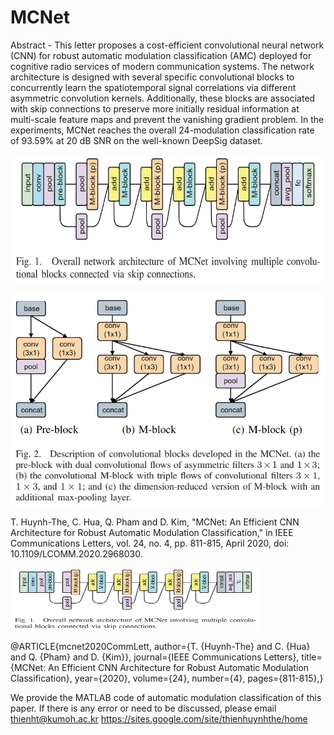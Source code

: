 # MCNet

Abstract - This letter proposes a cost-efficient convolutional neural network (CNN) for robust automatic modulation classification (AMC) deployed for cognitive radio services of modern communication systems. The network architecture is designed with several specific convolutional blocks to concurrently learn the spatiotemporal signal correlations via different asymmetric convolution kernels. Additionally, these blocks are associated with skip connections to preserve more initially residual information at multi-scale feature maps and prevent the vanishing gradient problem. In the experiments, MCNet reaches the overall 24-modulation classification rate of 93.59% at 20 dB SNR on the well-known DeepSig dataset.

<img src="https://github.com/ThienHuynhThe/MCNet/blob/master/overall_mcnet_architecture.png" height="204px" width="548px" >

![Image of Mblock in MCNet](https://github.com/ThienHuynhThe/MCNet/blob/master/mblock_mcnet.png)

T. Huynh-The, C. Hua, Q. Pham and D. Kim, "MCNet: An Efficient CNN Architecture for Robust Automatic Modulation Classification," in IEEE Communications Letters, vol. 24, no. 4, pp. 811-815, April 2020, doi: 10.1109/LCOMM.2020.2968030.

<img src="https://github.com/ThienHuynhThe/MCNet/blob/master/overall_mcnet_architecture.png" height="100px" width="400px" >

@ARTICLE{mcnet2020CommLett,
  author={T. {Huynh-The} and C. {Hua} and Q. {Pham} and D. {Kim}},
  journal={IEEE Communications Letters}, 
  title={MCNet: An Efficient CNN Architecture for Robust Automatic Modulation Classification}, 
  year={2020},
  volume={24},
  number={4},
  pages={811-815},}

We provide the MATLAB code of automatic modulation classification of this paper.
If there is any error or need to be discussed, please email thienht@kumoh.ac.kr
https://sites.google.com/site/thienhuynhthe/home

